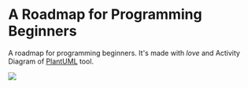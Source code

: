 # A Roadmap for Programming Beginners
A roadmap for programming beginners. It's made with *love* and Activity Diagram of [PlantUML](https://plantuml.com/ "PlantUML") tool.

<img src="http://www.plantuml.com/plantuml/svg/fLPTSzkw4NtNhq0KpzYUccBYJZkj6tUYsFbmcrphnaxkG-BHhC0LXGW4c0KeM__-0Y15muh5C7DV91BSFMTt3x2B_J7xg24he6HpJMn2EYSe2g5ozWfpeHII6Uo_0eCPqufD92ZxwSDxDkPMh8HTitC1tkE4BQmjpKcQbjwaAkI8woA5nYp9QhDaXXO6-zTuPvcnQ-buTdXoGYrniFz64nC5vCWm4rQu641bB4U51FxrY07dQ8oBpg5X7M70pz28N36hjMG76uxRszjHuB7E910TCiT0LPJRd7J1tAV2CtdG4_ODLi2IRq2i3TA_9DQiSaPr0KUbMnuCNXeBPFqZOrPOYQnFYPtn_bKr-uRSEcgfoIqysRF85_wj8dRAXa_Frg26uKE15g8F4w6Mmu3Xq3bc5M7W4ieWMSzaQcpZlIlrlT8MCrQsndlDzuCz1GKUiRsAf3aT3jrJNMfvEbHwUEWvF7_DVTg6v1V5d1rihDcf2skDndamjkNYWsrSK6LYFeZSFIrxudmZnpgKhshuj_3uWsU3VF9YzjyG_OlKFNZB_xZlmRBDqxs7Actqc8Nwk_gunI3RWwyIS-ViLkPIGwYYqXOPYNnXMQHDY2AMzKmhZcKejWC8NhjGl90HojkcV37QbQtcymWgtYkUejLkB7DDmYuAS_HryELBlEMN2r308SDYFTAKfrmNPUM3QPwG4iC5kh1JQ56U2cL99rOdzsli_mw9ZMkecnklqbpJqlr5WRXs8JYxK0uulQoi-zlOCSX1g8VMdu44p2J-IjHG9jk19oK9nKNfWDBoldp9ysVFKsCr-UVLXYg558nl3_7gTd8TGJSfNgzBD5rcly5cGwnGXNOLvuXgT2kMeiHCG4ZGlwMrpvItFjE3A9z3ziV6vURcguhXCbpfUomLO99x6CFEdS7ZdeMm94fOIL_Ukl_gpBjBiSJ4B629faGWNsNVqpd8P5ufxd6J7vbITbaAvPvkRexOkhj4Pxeed9lfKPd6T7gmqNwwgp0jAwhC4pVysyog7YaW-x17vZqYw4hvGcMeR3s-jWH4gKiaCp8Ip2BJrjE7xRjEZv-bp_uPVl_-ZtyT7_yxpM0bicI1Gc610YbPW3B62O9tfNIa9hbTW4s4JQpNpn_aMn8MavpGhJk5CTQfHyNUQrsQphFiVZHvatZr0rWI73izFoBNb1bsyCaWDGVhP-6yQNRWG_KsqZHzmMiNgYXKXdUZSb6chHyxkmgQRPy7bFfxXShwiMyuYTAE55fN-EbyupfQs4Ao_rsnLreldTpR6NFIdVbEWA10YyGclXEflCluYkiIUspHO1TjpgO47JsZmLaX6M7NzqWNllLdLSXrQlKq6aWrYuDitNpwtKevTIio_VfVQzi_aRyqvQZcMs77cElGvdpj-nzdOoar3sUwKqbDFg1mYRr28BxmR_UJkvC9PrNUeu31BdUulzmHtmY9flVWVdt7iVG9itSk7Ua8O_ouRGXZJNfbWIzDUas89drBK2xCOMmLxZw2ntUV7iasNd4Vthr9Z0z1hv3cKj-6CMSXDsbUOoGnHeZsiZ7TTT4Ppupryv2TWuN7RWDiotvoqMrmhdbLjBDXUtzd-cxjOXqfsJIpq8EkjPORVTcz06p3izN2nOo0n4y2_OpX16vBa0kR65w4oisqNgQeqjMnqy1QPvgucf75B1dFT6MJ1YCvqxwNI1Qtb4sySRXn6KIm2d7ss0DZOpGNOCKAfq04wv_sEn-yYG0IwKVlzAnj6EFVn-a4IgJfSpykCWYgI3FLysa65gR6aakb8ZHf76rWRcT2FFCj4ZIpCUwBUIM1sEkxqY7vSlN9j_6QOkkrEs727EyeACOc4jOvQPVEerRkfhnjTxnhvx_zT14VrAxDr8vfa8-URKSl4KYjTGKBC4kKiWxZNVtILBEJuZByiKiIg2ncCK_ttPEqrxlFR6rj7zpojl4KhuXGsTx5UQ_pkEVjxA4Ji1P9FTm-OvKnevbMR3GQ7GvUEh-ga7y2">
